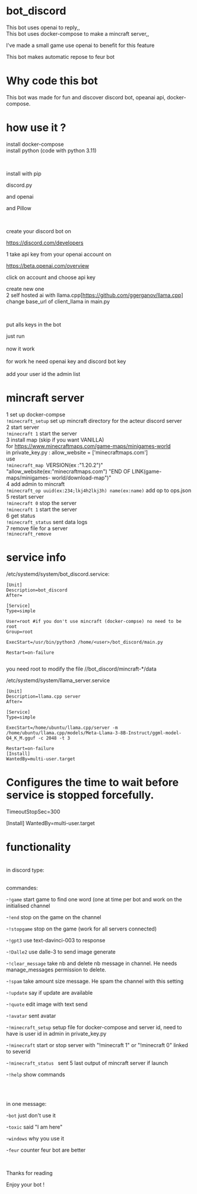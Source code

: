 # bot_discord 

This bot uses openai to reply,, <br />
This bot uses docker-compose to make a mincraft server,, <br />

I've made a small game use openai to benefit for this feature <br />

This bot makes automatic repose to feur bot <br />

# Why code this bot 

This bot was made for fun and discover discord bot, opeanai api, docker-compose. <br />

# how use it ?

install docker-compose <br />
install python (code with python 3.11) <br />

<br />

install with pip <br />

discord.py <br />

and openai <br />

and Pillow <br />

<br />

create your discord bot on<br />

https://discord.com/developers<br />

1 take api key from your openai account on <br />

https://beta.openai.com/overview<br />

click on account and choose api key <br />

create new one <br />
2 
self hosted ai with llama.cpp[https://github.com/ggerganov/llama.cpp]
change base_url of client_llama in main.py

<br />

put alls keys in the bot <br />

just run <br />
<br />
now it work<br />
<br />
for work he need openai key and discord bot key<br />
<br />
add your user id the admin list

# mincraft server 
  1 set up docker-compse<br />
    ```!minecraft_setup``` set up mincraft directory for the acteur discord server <br />
  2 start server <br />
    ```!minecraft 1``` start the server<br />
  3 install map (skip if you want VANILLA)<br />
    for https://www.minecraftmaps.com/game-maps/minigames-world<br />
    in private_key.py : allow_website = ['minecraftmaps.com']<br />
    use<br />
    ```!minecraft_map ```VERSION(ex :"1.20.2")" "allow_website(ex:"minecraftmaps.com") "END OF LINK(game-maps/minigames-  world/download-map")" <br />
  4 add admin to mincraft <br />
    ```!minecraft_op uuid(ex:234;lkj4h2lkj3h) name(ex:name)``` add op to ops.json
  5 restart server <br />
    ```!minecraft 0``` stop the server<br />
    ```!minecraft 1``` start the server<br />
  6 get status <br />
    ```!minecraft_status``` sent data logs <br />
  7 remove file for a server <br />
    ```!minecraft_remove```
# service info 

/etc/systemd/system/bot_discord.service:
```
[Unit]
Description=bot_discord
After=
 
[Service]
Type=simple
 
User=root #if you don't use mincraft (docker-compse) no need to be root
Group=root
 
ExecStart=/usr/bin/python3 /home/<user>/bot_discord/main.py
 
Restart=on-failure
 
```
you need root to modify the file //bot_discord/mincraft-*/data

/etc/systemd/system/llama_server.service 
```
[Unit]
Description=llama.cpp server
After=
 
[Service]
Type=simple
 
ExecStart=/home/ubuntu/llama.cpp/server -m /home/ubuntu/llama.cpp/models/Meta-Llama-3-8B-Instruct/ggml-model-Q4_K_M.gguf -c 2048 -t 3
 
Restart=on-failure
[Install]
WantedBy=multi-user.target
```


# Configures the time to wait before service is stopped forcefully.
TimeoutStopSec=300
 
[Install]
WantedBy=multi-user.target

# functionality <br />
<br />
in discord type: <br />

<br />

commandes:<br />

-```!game``` start game to find one word (one at time per bot and work on the initialised channel<br />

-```!end``` stop on the game on the channel <br />

-```!stopgame``` stop on the game (work for all servers connected)<br />

-```!gpt3``` use text-davinci-003 to response <br />

-```!Dalle2``` use dalle-3 to send image generate<br />

-```!clear_message``` take nb and delete nb message in channel. He needs manage_messages permission to delete.<br />

-```!spam``` take amount size message. He spam the channel with this setting<br />

-```!update``` say if update are available<br />

-```!quote``` edit image with text send <br />

-```!avatar``` sent avatar <br />

-```!minecraft_setup``` setup file for docker-compose and server id, need to have is user id in admin in private_key.py<br />

-```!minecraft``` start or stop server with "!minecraft 1" or "!minecraft 0" linked to severid <br />

-```!minecraft_status ``` sent 5 last output of mincraft server if launch <br />

-```!help``` show commands<br />

<br />

<br />

in one message: <br />

-```bot``` just don't use it <br />

-```toxic``` said "I am here"<br />

-```windows``` why you use it <br />

-```feur``` counter feur bot are better<br />

<br />

Thanks for reading<br />

Enjoy your bot ! <br />
